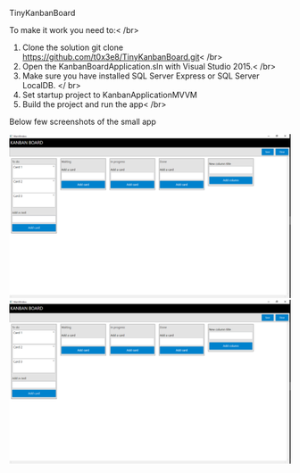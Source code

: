 TinyKanbanBoard

To make it work you need to:< /br>
1. Clone the solution git clone https://github.com/t0x3e8/TinyKanbanBoard.git< /br>
2. Open the KanbanBoardApplication.sln with Visual Studio 2015.< /br>
3. Make sure you have installed SQL Server Express or SQL Server LocalDB. </ br>
4. Set startup project to KanbanApplicationMVVM
5. Build the project and run the app< /br>


Below few screenshots of the small app

![alt tag](Screen1.PNG)
![alt tag](Screen1.PNG)
